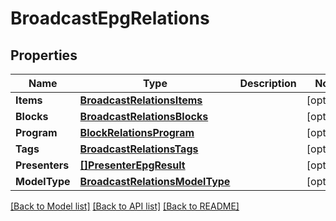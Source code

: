 # BroadcastEpgRelations

## Properties

Name | Type | Description | Notes
------------ | ------------- | ------------- | -------------
**Items** | [**BroadcastRelationsItems**](BroadcastRelations_items.md) |  | [optional] 
**Blocks** | [**BroadcastRelationsBlocks**](BroadcastRelations_blocks.md) |  | [optional] 
**Program** | [**BlockRelationsProgram**](BlockRelations_program.md) |  | [optional] 
**Tags** | [**BroadcastRelationsTags**](BroadcastRelations_tags.md) |  | [optional] 
**Presenters** | [**[]PresenterEpgResult**](PresenterEPGResult.md) |  | [optional] 
**ModelType** | [**BroadcastRelationsModelType**](BroadcastRelations_model_type.md) |  | [optional] 

[[Back to Model list]](../README.md#documentation-for-models) [[Back to API list]](../README.md#documentation-for-api-endpoints) [[Back to README]](../README.md)


